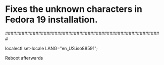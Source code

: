 # Fixes the unknown characters in Fedora 19 installation.
#########################################################

localectl set-locale LANG="en_US.iso88591";

Reboot afterwards
